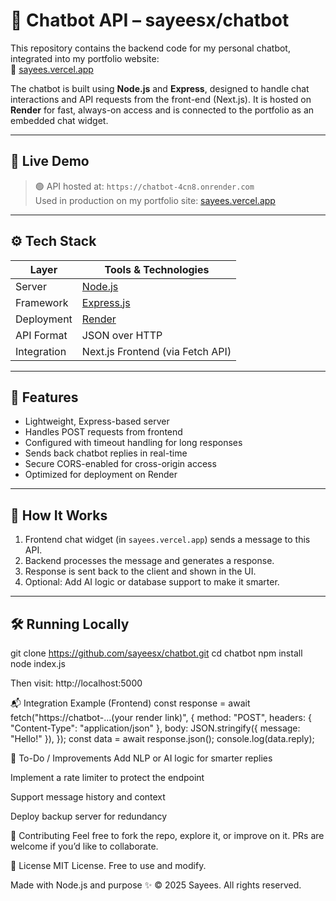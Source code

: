 # 🤖 Chatbot API – sayeesx/chatbot

This repository contains the backend code for my personal chatbot, integrated into my portfolio website:  
🔗 [sayees.vercel.app](https://www.sayees.vercel.app)

The chatbot is built using **Node.js** and **Express**, designed to handle chat interactions and API requests from the front-end (Next.js). It is hosted on **Render** for fast, always-on access and is connected to the portfolio as an embedded chat widget.

---

## 🚀 Live Demo

> 🟢 API hosted at: `https://chatbot-4cn8.onrender.com`  
> Used in production on my portfolio site: [sayees.vercel.app](https://www.sayees.vercel.app)

---

## ⚙️ Tech Stack

| Layer      | Tools & Technologies                |
|------------|-------------------------------------|
| Server     | [Node.js](https://nodejs.org/)      |
| Framework  | [Express.js](https://expressjs.com/)|
| Deployment | [Render](https://render.com/)       |
| API Format | JSON over HTTP                      |
| Integration| Next.js Frontend (via Fetch API)    |

---

## 💬 Features

- Lightweight, Express-based server
- Handles POST requests from frontend
- Configured with timeout handling for long responses
- Sends back chatbot replies in real-time
- Secure CORS-enabled for cross-origin access
- Optimized for deployment on Render

---

## 🧩 How It Works

1. Frontend chat widget (in `sayees.vercel.app`) sends a message to this API.
2. Backend processes the message and generates a response.
3. Response is sent back to the client and shown in the UI.
4. Optional: Add AI logic or database support to make it smarter.

---

## 🛠 Running Locally
git clone https://github.com/sayeesx/chatbot.git
cd chatbot
npm install
node index.js


Then visit:
http://localhost:5000


📬 Integration Example (Frontend)
const response = await fetch("https://chatbot-...(your render link)", {
  method: "POST",
  headers: { "Content-Type": "application/json" },
  body: JSON.stringify({ message: "Hello!" }),
});
const data = await response.json();
console.log(data.reply);



🚧 To-Do / Improvements
 Add NLP or AI logic for smarter replies

 Implement a rate limiter to protect the endpoint

 Support message history and context

 Deploy backup server for redundancy

🤝 Contributing
Feel free to fork the repo, explore it, or improve on it. PRs are welcome if you’d like to collaborate.

📄 License
MIT License. Free to use and modify.

Made with Node.js and purpose ✨
© 2025 Sayees. All rights reserved.
